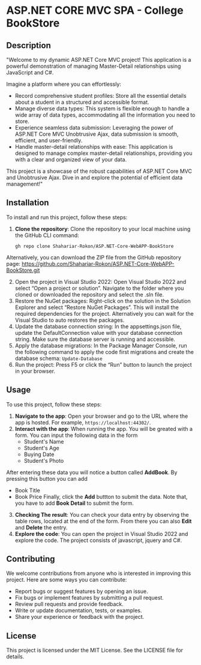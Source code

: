 # ASP.NET CORE MVC SPA - College BookStore


## Description

"Welcome to my dynamic ASP.NET Core MVC project! 
This application is a powerful demonstration of managing Master-Detail relationships using JavaScript and C#.

Imagine a platform where you can effortlessly:

- Record comprehensive student profiles: Store all the essential details about a student in a structured and accessible format.
- Manage diverse data types: This system is flexible enough to handle a wide array of data types, accommodating all the information you need to store.
- Experience seamless data submission: Leveraging the power of ASP.NET Core MVC Unobtrusive Ajax, data submission is smooth, efficient, and user-friendly.
- Handle master-detail relationships with ease: This application is designed to manage complex master-detail relationships, providing you with a clear and organized view of your data.

This project is a showcase of the robust capabilities of ASP.NET Core MVC and Unobtrusive Ajax. Dive in and explore the potential of efficient data management!"

## Installation
To install and run this project, follow these steps:

1. **Clone the repository**: Clone the repository to your local machine using the GitHub CLI command:

   ```shell
   gh repo clone Shahariar-Rokon/ASP.NET-Core-WebAPP-BookStore
   
Alternatively, you can download the ZIP file from the GitHub repository page: https://github.com/Shahariar-Rokon/ASP.NET-Core-WebAPP-BookStore.git
  
2. Open the project in Visual Studio 2022: Open Visual Studio 2022 and select “Open a project or solution”. Navigate to the folder where you cloned or downloaded the repository and select the .sln file.
3. Restore the NuGet packages: Right-click on the solution in the Solution Explorer and select “Restore NuGet Packages”. This will install the required dependencies for the project. Alternatively you can wait for the Visual Studio to auto restores the packages.
4. Update the database connection string: In the appsettings.json file, update the DefaultConnection value with your database connection string. Make sure the database server is running and accessible.
5. Apply the database migrations: In the Package Manager Console, run the following command to apply the code first migrations and create the database schema:
`Update-Database`
6. Run the project: Press F5 or click the “Run” button to launch the project in your browser.
   
## Usage

To use this project, follow these steps:

1. **Navigate to the app**: Open your browser and go to the URL where the app is hosted. For example, `https://localhost:44302/`.
2. **Interact with the app**: When running the app. You will be greated with a form. You can input the following data in the form
   - Student's Name
   - Student's Age
   - Buying Date
   - Student's Photo
     
After entering these data you will notice a button called **AddBook**. By pressing this button you can add

   - Book Title
   - Book Price
   Finally, click the **Add** buttton to submit the data. Note that, you have to add **Book Detail** to submit the form.
3. **Checking The result**: You can check your data entry by observing the table rows, located at the end of the form. From there you can also **Edit** and **Delete** the entry.
4. **Explore the code**: You can open the project in Visual Studio 2022 and explore the code. The project consists of javascript, jquery and C#.

## Contributing

We welcome contributions from anyone who is interested in improving this project. Here are some ways you can contribute:

- Report bugs or suggest features by opening an issue.
- Fix bugs or implement features by submitting a pull request.
- Review pull requests and provide feedback.
- Write or update documentation, tests, or examples.
- Share your experience or feedback with the project.

## License

This project is licensed under the MIT License. See the LICENSE file for details.
